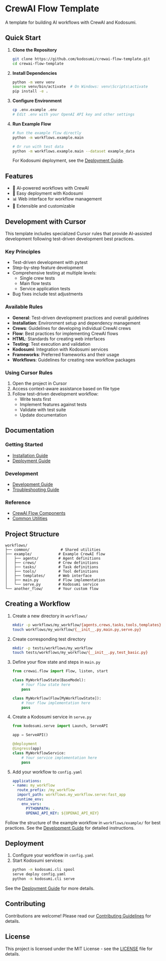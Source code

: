 # CrewAI Flow Template

A template for building AI workflows with CrewAI and Kodosumi.

## Quick Start

1. **Clone the Repository**
   ```bash
   git clone https://github.com/kodosumi/crewai-flow-template.git
   cd crewai-flow-template
   ```

2. **Install Dependencies**
   ```bash
   python -m venv venv
   source venv/bin/activate  # On Windows: venv\Scripts\activate
   pip install -e .
   ```

3. **Configure Environment**
   ```bash
   cp .env.example .env
   # Edit .env with your OpenAI API key and other settings
   ```

4. **Run Example Flow**
   ```bash
   # Run the example flow directly
   python -m workflows.example.main

   # Or run with test data
   python -m workflows.example.main --dataset example_data
   ```

   For Kodosumi deployment, see the [Deployment Guide](docs/deployment.md).

## Features

- 🤖 AI-powered workflows with CrewAI
- 🚀 Easy deployment with Kodosumi
- 📊 Web interface for workflow management
- 🔧 Extensible and customizable

## Development with Cursor

This template includes specialized Cursor rules that provide AI-assisted development following test-driven development best practices.

### Key Principles

- Test-driven development with pytest
- Step-by-step feature development
- Comprehensive testing at multiple levels:
  - Single crew tests
  - Main flow tests
  - Service application tests
- Bug fixes include test adjustments

### Available Rules

- **General**: Test-driven development practices and overall guidelines
- **Installation**: Environment setup and dependency management
- **Crews**: Guidelines for developing individual CrewAI crews
- **Flow**: Best practices for implementing CrewAI flows
- **HTML**: Standards for creating web interfaces
- **Testing**: Test execution and validation
- **Kodosumi**: Integration with Kodosumi services
- **Frameworks**: Preferred frameworks and their usage
- **Workflows**: Guidelines for creating new workflow packages

### Using Cursor Rules

1. Open the project in Cursor
2. Access context-aware assistance based on file type
3. Follow test-driven development workflow:
   - Write tests first
   - Implement features against tests
   - Validate with test suite
   - Update documentation

## Documentation

### Getting Started
- [Installation Guide](docs/installation.md)
- [Deployment Guide](docs/deployment.md)

### Development
- [Development Guide](docs/development/guide.md)
- [Troubleshooting Guide](docs/troubleshooting.md)

### Reference
- [CrewAI Flow Components](docs/reference/crewai_flow.md)
- [Common Utilities](docs/reference/common_utilities.md)

## Project Structure

```
workflows/
├── common/              # Shared utilities
├── example/            # Example CrewAI flow
│   ├── agents/         # Agent definitions
│   ├── crews/          # Crew definitions
│   ├── tasks/          # Task definitions
│   ├── tools/          # Tool definitions
│   ├── templates/      # Web interface
│   ├── main.py         # Flow implementation
│   └── serve.py        # Kodosumi service
└── another_flow/       # Your custom flow
```

## Creating a Workflow

1. Create a new directory in `workflows/`
   ```bash
   mkdir -p workflows/my_workflow/{agents,crews,tasks,tools,templates}
   touch workflows/my_workflow/{__init__.py,main.py,serve.py}
   ```

2. Create corresponding test directory
   ```bash
   mkdir -p tests/workflows/my_workflow
   touch tests/workflows/my_workflow/{__init__.py,test_basic.py}
   ```

3. Define your flow state and steps in `main.py`
   ```python
   from crewai.flow import Flow, listen, start
   
   class MyWorkflowState(BaseModel):
       # Your flow state here
       pass
   
   class MyWorkflow(Flow[MyWorkflowState]):
       # Your flow implementation here
       pass
   ```

4. Create a Kodosumi service in `serve.py`
   ```python
   from kodosumi.serve import Launch, ServeAPI
   
   app = ServeAPI()
   
   @deployment
   @ingress(app)
   class MyWorkflowService:
       # Your service implementation here
       pass
   ```

5. Add your workflow to `config.yaml`
   ```yaml
   applications:
   - name: my_workflow
     route_prefix: /my_workflow
     import_path: workflows.my_workflow.serve:fast_app
     runtime_env:
       env_vars:
         PYTHONPATH: .
         OPENAI_API_KEY: ${OPENAI_API_KEY}
   ```

Follow the structure of the example workflow in `workflows/example/` for best practices. See the [Development Guide](docs/development/guide.md) for detailed instructions.

## Deployment

1. Configure your workflow in `config.yaml`
2. Start Kodosumi services:
   ```bash
   python -m kodosumi.cli spool
   serve deploy config.yaml
   python -m kodosumi.cli serve
   ```

See the [Deployment Guide](docs/deployment.md) for more details.

## Contributing

Contributions are welcome! Please read our [Contributing Guidelines](CONTRIBUTING.md) for details.

## License

This project is licensed under the MIT License - see the [LICENSE](LICENSE) file for details.